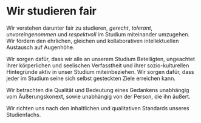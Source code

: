 <!--
   NAME - The NAME of this project is:
ethos

  FILE - The FILENAME of the current file is:
/v1a4.md

  CREATION - This project was CREATED on:
2017-01-28-16:15:00 UTC

  MODIFICATION - This project was last MODIFIED on:
2017-01-28-16:15:00 UTC

  VERSION - The current VERSION of this project is:
<git-commit-hash>-2017-01-28-16:15:00 UTC

  CREATOR(S) - This project was CREATED by:
Michael Czechowski, Martin Maga

  CONTACT - You can CONTACT the creator(s) or developer(s) of this project at:
E-Mail: mail@martinmaga.de

  COPYRIGHT - The COPYRIGHT holder of this project is:
COPYRIGHT (c) 2016 Martin Maga

  LICENSE - This project is LICENSED under the following license:
Martin Maga 2016 CC BY-SA 4.0 https://creativecommons.org

  SUBFILE – This is a SUBFILE! For more INFORMATION on this project go to:
/README.md
-->

# Wir studieren fair
Wir verstehen darunter fair zu studieren, *gerecht*, *tolerant*, *unvoreingenommen* und *respektvoll* im Studium miteinander umzugehen.
Wir fördern den ehrlichen, gleichen und kollaborativen intellektuellen Austausch auf Augenhöhe.

Wir sorgen dafür, dass wir alle an unserem Studium Beteiligten, ungeachtet ihrer körperlichen und seelischen Verfasstheit und ihrer sozio-kulturellen Hintegründe aktiv in unser Studium miteinbeziehen.
Wir sorgen dafür, dass jeder im Studium seine sich selbst gesteckten Ziele erreichen kann.

Wir betrachten die Qualität und Bedeutung eines Gedankens unabhängig vom Äußerungskonext, sowie unabhängig von der Person, die ihn äußert.

Wir richten uns nach den inhaltlichen und qualitativen Standards unseres Studienfachs.
